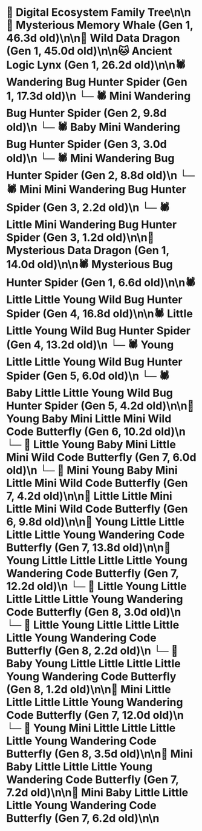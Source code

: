 # 🌳 Digital Ecosystem Family Tree\n\n🐋 Mysterious Memory Whale (Gen 1, 46.3d old)\n\n🐉 Wild Data Dragon (Gen 1, 45.0d old)\n\n🐱 Ancient Logic Lynx (Gen 1, 26.2d old)\n\n🕷️ Wandering Bug Hunter Spider (Gen 1, 17.3d old)\n  └─ 🕷️ Mini Wandering Bug Hunter Spider (Gen 2, 9.8d old)\n    └─ 🕷️ Baby Mini Wandering Bug Hunter Spider (Gen 3, 3.0d old)\n  └─ 🕷️ Mini Wandering Bug Hunter Spider (Gen 2, 8.8d old)\n    └─ 🕷️ Mini Mini Wandering Bug Hunter Spider (Gen 3, 2.2d old)\n    └─ 🕷️ Little Mini Wandering Bug Hunter Spider (Gen 3, 1.2d old)\n\n🐉 Mysterious Data Dragon (Gen 1, 14.0d old)\n\n🕷️ Mysterious Bug Hunter Spider (Gen 1, 6.6d old)\n\n🕷️ Little Little Young Wild Bug Hunter Spider (Gen 4, 16.8d old)\n\n🕷️ Little Little Young Wild Bug Hunter Spider (Gen 4, 13.2d old)\n  └─ 🕷️ Young Little Little Young Wild Bug Hunter Spider (Gen 5, 6.0d old)\n  └─ 🕷️ Baby Little Little Young Wild Bug Hunter Spider (Gen 5, 4.2d old)\n\n🦋 Young Baby Mini Little Mini Wild Code Butterfly (Gen 6, 10.2d old)\n  └─ 🦋 Little Young Baby Mini Little Mini Wild Code Butterfly (Gen 7, 6.0d old)\n  └─ 🦋 Mini Young Baby Mini Little Mini Wild Code Butterfly (Gen 7, 4.2d old)\n\n🦋 Little Little Mini Little Mini Wild Code Butterfly (Gen 6, 9.8d old)\n\n🦋 Young Little Little Little Little Young Wandering Code Butterfly (Gen 7, 13.8d old)\n\n🦋 Young Little Little Little Little Young Wandering Code Butterfly (Gen 7, 12.2d old)\n  └─ 🦋 Little Young Little Little Little Little Young Wandering Code Butterfly (Gen 8, 3.0d old)\n  └─ 🦋 Little Young Little Little Little Little Young Wandering Code Butterfly (Gen 8, 2.2d old)\n  └─ 🦋 Baby Young Little Little Little Little Young Wandering Code Butterfly (Gen 8, 1.2d old)\n\n🦋 Mini Little Little Little Little Young Wandering Code Butterfly (Gen 7, 12.0d old)\n  └─ 🦋 Young Mini Little Little Little Little Young Wandering Code Butterfly (Gen 8, 3.5d old)\n\n🦋 Mini Baby Little Little Little Young Wandering Code Butterfly (Gen 7, 7.2d old)\n\n🦋 Mini Baby Little Little Little Young Wandering Code Butterfly (Gen 7, 6.2d old)\n\n
